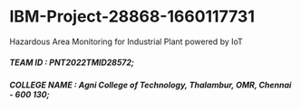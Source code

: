 # IBM-Project-28868-1660117731
Hazardous Area Monitoring for Industrial Plant powered by IoT

##### TEAM ID       : PNT2022TMID28572;
##### COLLEGE NAME  : Agni College of Technology, Thalambur, OMR, Chennai - 600 130;
